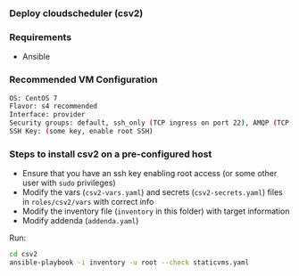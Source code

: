 ### Deploy cloudscheduler (csv2)

### Requirements

- Ansible

### Recommended VM Configuration

```sh
OS: CentOS 7
Flavor: s4 recommended
Interface: provider
Security groups: default, ssh_only (TCP ingress on port 22), AMQP (TCP ingress on port 15671)
SSH Key: (some key, enable root SSH)
```

### Steps to install csv2 on a pre-configured host

- Ensure that you have an ssh key enabling root access (or some other user with `sudo` privileges)
- Modify the vars (`csv2-vars.yaml`) and secrets (`csv2-secrets.yaml`) files in `roles/csv2/vars` with correct info
- Modify the inventory file (`inventory` in this folder) with target information
- Modify addenda (`addenda.yaml`)

Run:

```sh
cd csv2
ansible-playbook -i inventory -u root --check staticvms.yaml
```


